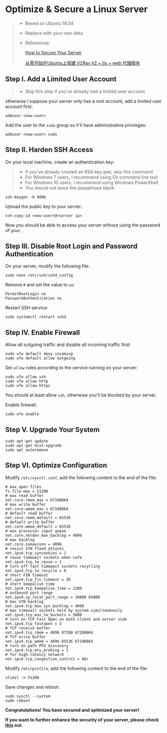 # Optimize & Secure a Linux Server

> * Based on Ubuntu 18.04
>
> * Replace <xxx> with your own data
>
> * References:
>
>   [How to Secure Your Server](https://www.linode.com/docs/security/securing-your-server/)
>
>   [从零开始在Ubuntu上搭建 V2Ray h2 + tls + web 代理服务](https://canmipai.com/index.php/2018/06/28/v2ray_h2_web_tutorial/)

## Step I. Add a Limited User Account

> * Skip this step if you've already had a limited user account

otherwise I suppose your server only has a root account, add a limited user account first:

```
adduser <new-user>
```

Add the user to the `sudo` group so it'll have administrative privileges:

```
adduser <new-user> sudo
```

## Step II. Harden SSH Access

On your local machine, create an authentication key:

> * If you've already created an RSA key-pair, skip this command
> * For Windows 7 users, I recommend using Git command line tool
> * For Windows 10 users, I recommend using Windows PowerShell
> * You should not leave the passphrase blank

```
ssh-keygen -b 4096
```

Upload the public key to your server:

```
ssh-copy-id <new-user>@<server ip>
```

Now you should be able to access your server without using the password of your <new-user>.

## Step III. Disable Root Login and Password Authentication

On your server, modify the following file:

```
sudo nano /etc/ssh/sshd_config
```

Remove `#` and set the value to `no`:

```
PermitRootLogin no
PasswordAuthentication no
```

Restart SSH service:

```
sudo systemctl restart sshd
```

## Step IV. Enable Firewall

Allow all outgoing traffic and disable all incoming traffic first:

```
sudo ufw default deny incoming
sudo ufw default allow outgoing
```

Set `allow` rules according to the service running on your server:

```
sudo ufw allow ssh
sudo ufw allow http
sudo ufe allow https
```

You should at least allow `ssh`, otherwise you'll be blocked by your server.

Enable firewall:

```
sudo ufw enable
```

## Step V. Upgrade Your System

```
sudo apt-get update
sudo apt-get dist-upgrade
sudo apt autoremove
```

## Step VI. Optimize Configuration

Modify `/etc/sysctl.conf`, add the following content to the end of the file:

```
# max open files
fs.file-max = 51200
# max read buffer
net.core.rmem_max = 67108864
# max write buffer
net.core.wmem_max = 67108864
# default read buffer
net.core.rmem_default = 65536
# default write buffer
net.core.wmem_default = 65536
# max processor input queue
net.core.netdev_max_backlog = 4096
# max backlog
net.core.somaxconn = 4096
# resist SYN flood attacks
net.ipv4.tcp_syncookies = 1
# reuse timewait sockets when safe
net.ipv4.tcp_tw_reuse = 1
# turn off fast timewait sockets recycling
net.ipv4.tcp_tw_recycle = 0
# short FIN timeout
net.ipv4.tcp_fin_timeout = 30
# short keepalive time
net.ipv4.tcp_keepalive_time = 1200
# outbound port range
net.ipv4.ip_local_port_range = 10000 65000
# max SYN backlog
net.ipv4.tcp_max_syn_backlog = 4096
# max timewait sockets held by system simultaneously
net.ipv4.tcp_max_tw_buckets = 5000
# turn on TCP Fast Open on both client and server side
net.ipv4.tcp_fastopen = 3
# TCP receive buffer
net.ipv4.tcp_rmem = 4096 87380 67108864
# TCP write buffer
net.ipv4.tcp_wmem = 4096 65536 67108864
# turn on path MTU discovery
net.ipv4.tcp_mtu_probing = 1
# for high-latency network
net.ipv4.tcp_congestion_control = bbr
```

Modify `/etc/profile`, add the following content to the end of the file:

```
ulimit -n 51200
```

Save changes and reboot:

```
sudo sysctl --system
sudo reboot
```

**Congratulations! You have secured and optimized your server!**

**If you want to further enhance the security of your server, please check [this](https://github.com/imthenachoman/How-To-Secure-A-Linux-Server) out.**

